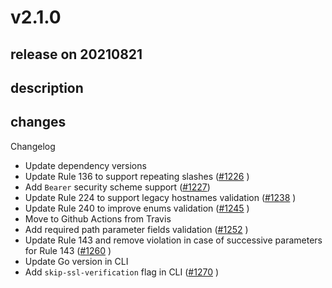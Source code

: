 # v2.1.0

## release on 20210821

## description

## changes

Changelog

* Update dependency versions
* Update Rule 136 to support repeating slashes (<a class="issue-link js-issue-link" data-error-text="Failed to load title" data-id="860119746" data-permission-text="Title is private" data-url="https://github.com/zalando/zally/issues/1226" data-hovercard-type="pull_request" data-hovercard-url="/zalando/zally/pull/1226/hovercard" href="https://github.com/zalando/zally/pull/1226">#1226</a> )
* Add <code>Bearer</code> security scheme support (<a class="issue-link js-issue-link" data-error-text="Failed to load title" data-id="866410777" data-permission-text="Title is private" data-url="https://github.com/zalando/zally/issues/1227" data-hovercard-type="pull_request" data-hovercard-url="/zalando/zally/pull/1227/hovercard" href="https://github.com/zalando/zally/pull/1227">#1227</a>)
* Update Rule 224 to support legacy hostnames validation (<a class="issue-link js-issue-link" data-error-text="Failed to load title" data-id="897987192" data-permission-text="Title is private" data-url="https://github.com/zalando/zally/issues/1238" data-hovercard-type="pull_request" data-hovercard-url="/zalando/zally/pull/1238/hovercard" href="https://github.com/zalando/zally/pull/1238">#1238</a> )
* Update Rule 240 to improve enums validation (<a class="issue-link js-issue-link" data-error-text="Failed to load title" data-id="906570520" data-permission-text="Title is private" data-url="https://github.com/zalando/zally/issues/1245" data-hovercard-type="pull_request" data-hovercard-url="/zalando/zally/pull/1245/hovercard" href="https://github.com/zalando/zally/pull/1245">#1245</a> )
* Move to Github Actions from Travis
* Add required path parameter fields validation (<a class="issue-link js-issue-link" data-error-text="Failed to load title" data-id="913888531" data-permission-text="Title is private" data-url="https://github.com/zalando/zally/issues/1252" data-hovercard-type="pull_request" data-hovercard-url="/zalando/zally/pull/1252/hovercard" href="https://github.com/zalando/zally/pull/1252">#1252</a> )
* Update Rule 143 and remove violation in case of successive parameters for Rule 143 (<a class="issue-link js-issue-link" data-error-text="Failed to load title" data-id="928549084" data-permission-text="Title is private" data-url="https://github.com/zalando/zally/issues/1260" data-hovercard-type="pull_request" data-hovercard-url="/zalando/zally/pull/1260/hovercard" href="https://github.com/zalando/zally/pull/1260">#1260</a> )
* Update Go version in CLI
* Add <code>skip-ssl-verification</code> flag in CLI (<a class="issue-link js-issue-link" data-error-text="Failed to load title" data-id="931997481" data-permission-text="Title is private" data-url="https://github.com/zalando/zally/issues/1270" data-hovercard-type="pull_request" data-hovercard-url="/zalando/zally/pull/1270/hovercard" href="https://github.com/zalando/zally/pull/1270">#1270</a> )

